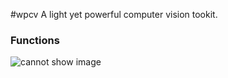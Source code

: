 #wpcv
A light yet powerful computer vision tookit. 

### Functions
![cannot show image](data/imgs/functions.png)